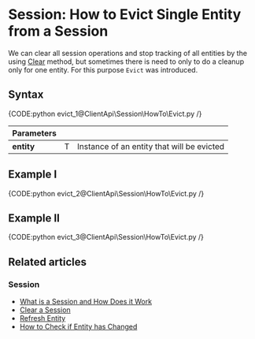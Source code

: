# Session: How to Evict Single Entity from a Session

We can clear all session operations and stop tracking of all entities by the using [Clear](../../../client-api/session/how-to/clear-a-session) method, but sometimes there is need to only to do a cleanup only for one entity. For this purpose `Evict` was introduced.

## Syntax

{CODE:python evict_1@ClientApi\Session\HowTo\Evict.py /}

| Parameters | | |
| ------------- | ------------- | ----- |
| **entity** | T | Instance of an entity that will be evicted |

## Example I

{CODE:python evict_2@ClientApi\Session\HowTo\Evict.py /}

## Example II

{CODE:python evict_3@ClientApi\Session\HowTo\Evict.py /}

## Related articles

### Session

- [What is a Session and How Does it Work](../../../client-api/session/what-is-a-session-and-how-does-it-work)
- [Clear a Session](../../../client-api/session/how-to/clear-a-session)
- [Refresh Entity](../../../client-api/session/how-to/refresh-entity)
- [How to Check if Entity has Changed](../../../client-api/session/how-to/check-if-entity-has-changed)
